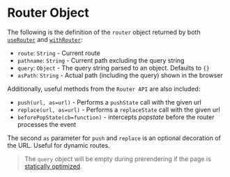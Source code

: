 # Router Object

The following is the definition of the `router` object returned by both [`useRouter`](https://www.notion.so/zeithq/useRouter-9366b2aaca924f3db8bed5a43aa887ad) and [`withRouter`](https://www.notion.so/zeithq/withRouter-ebcdae351eae4b8f84db2f2a26d0e505):

- `route`: `String` - Current route
- `pathname`: `String` - Current path excluding the query string
- `query`: `Object` - The query string parsed to an object. Defaults to `{}`
- `asPath`: `String` - Actual path (including the query) shown in the browser

Additionally, useful methods from the `Router API` are also included:

- `push(url, as=url)` - Performs a `pushState` call with the given url
- `replace(url, as=url)` - Performs a `replaceState` call with the given url
- `beforePopState(cb=function)` - intercepts _popstate_ before the router processes the event

The second `as` parameter for `push` and `replace` is an optional decoration of the URL. Useful for dynamic routes.

> The `query` object will be empty during prerendering if the page is [statically optimized](https://www.notion.so/zeithq/Automatic-Static-Optimization-172e00fb49b548f9ab196a5bf754ca2d).
